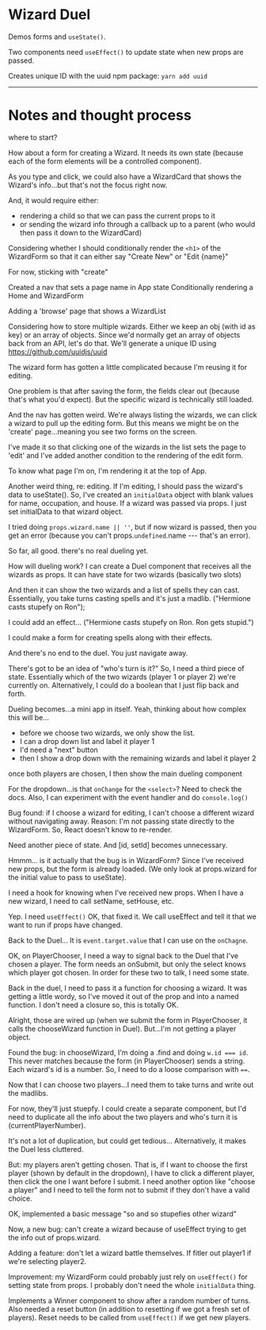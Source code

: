 
# Wizard Duel

Demos forms and `useState()`.

Two components need `useEffect()` to update state when new props are passed.

Creates unique ID with the uuid npm package: `yarn add uuid`

---

# Notes and thought process

where to start?

How about a form for creating a Wizard.
It needs its own state (because each of the form elements will be a controlled component).

As you type and click, we could also have a WizardCard that shows the Wizard's info...but that's not the focus right now.

And, it would require either:
- rendering a child so that we can pass the current props to it
- or sending the wizard info through a callback up to a parent (who would then pass it down to the WizardCard)

Considering whether I should conditionally render the `<h1>` of the WizardForm so that it can either say "Create New" or "Edit {name}"

For now, sticking with "create"

Created a nav that sets a page name in App state
Conditionally rendering a Home and WizardForm

Adding a 'browse' page that shows a WizardList

Considering how to store multiple wizards.
Either we keep an obj (with id as key) or an array of objects.
Since we'd normally get an array of objects back from an API, let's do that.
We'll generate a unique ID using https://github.com/uuidjs/uuid


The wizard form has gotten a little complicated because I'm reusing it for editing.

One problem is that after saving the form, the fields clear out (because that's what you'd expect). But the specific wizard is technically still loaded.

And the nav has gotten weird. We're always listing the wizards, we can click a wizard to pull up the editing form. But this means we might be on the 'create' page...meaning you see two forms on the screen.

I've made it so that clicking one of the wizards in the list sets the page to 'edit' and I've added another condition to the rendering of the edit form.

To know what page I'm on, I'm rendering it at the top of App.

Another weird thing, re: editing. If I'm editing, I should pass the wizard's data to useState(). So, I've created an `initialData` object with blank values for name, occupation, and house. If a wizard was passed via props. I just set initialData to that wizard object.

I tried doing `props.wizard.name || ''`, but if now wizard is passed, then you get an error (because you can't props.`undefined`.name --- that's an error).

So far, all good. there's no real dueling yet.

How will dueling work?
I can create a Duel component that receives all the wizards as props.
It can have state for two wizards (basically two slots)

And then it can show the two wizards and a list of spells they can cast.
Essentially, you take turns casting spells and it's just a madlib. ("Hermione casts stupefy on Ron");

I could add an effect... ("Hermione casts stupefy on Ron. Ron gets stupid.")

I could make a form for creating spells along with their effects.

And there's no end to the duel. You just navigate away.

There's got to be an idea of "who's turn is it?"
So, I need a third piece of state. Essentially which of the two wizards (player 1 or player 2) we're currently on. Alternatively, I could do a boolean that I just flip back and forth.

Dueling becomes...a mini app in itself.
Yeah, thinking about how complex this will be...

- before we choose two wizards, we only show the list.
- I can a drop down list and label it player 1
- I'd need a "next" button
- then I show a drop down with the remaining wizards and label it player 2

once both players are chosen, I then show the main dueling component

For the dropdown...is that `onChange` for the `<select>`? Need to check the docs. Also, I can experiment with the event handler and do `console.log()`


Bug found: if I choose a wizard for editing, I can't choose a different wizard without navigating away. Reason: I'm not passing state directly to the WizardForm. So, React doesn't know to re-render.

Need another piece of state.
And [id, setId] becomes unnecessary.

Hmmm... is it actually that the bug is in WizardForm?
Since I've received new props, but the form is already loaded. (We only look at props.wizard for the initial value to pass to useState).

I need a hook for knowing when I've received new props.
When I have a new wizard, I need to call setName, setHouse, etc.

Yep. I need `useEffect()`
OK, that fixed it.
We call useEffect and tell it that we want to run if props have changed.

Back to the Duel...
It is `event.target.value` that I can use on the `onChagne`.

OK, on PlayerChooser, I need a way to signal back to the Duel that I've chosen a player.
The form needs an onSubmit, but only the select knows which player got chosen. In order for these two to talk, I need some state.

Back in the duel, I need to pass it a function for choosing a wizard.
It was getting a little wordy, so I've moved it out of the prop and into a named function. I don't need a closure so, this is totally OK.

Alright, those are wired up (when we submit the form in PlayerChooser, it calls the chooseWizard function in Duel). But...I'm not getting a player object.

Found the bug: in chooseWizard, I'm doing a .find and doing `w.id === id`. This never matches because the form (in PlayerChooser) sends a string. Each wizard's id is a number. So, I need to do a loose comparison with `==`.

Now that I can choose two players...I need them to take turns and write out the madlibs.

For now, they'll just stuepfy.
I could create a separate component, but I'd need to duplicate all the info about the two players and who's turn it is (currentPlayerNumber).

It's not a lot of duplication, but could get tedious...
Alternatively, it makes the Duel less cluttered.

But: my players aren't getting chosen.
That is, if I want to choose the first player (shown by default in the dropdown), I have to click a different player, then click the one I want before I submit.
I need another option like "choose a player" and I need to tell the form not to submit if they don't have a valid choice.

OK, implemented a basic message "so and so stupefies other wizard"

Now, a new bug: can't create a wizard because of useEffect trying to get the info out of props.wizard.

Adding a feature: don't let a wizard battle themselves.
If fitler out player1 if we're selecting player2.

Improvement: my WizardForm could probably just rely on `useEffect()` for setting state from props. I probably don't need the whole `initialData` thing.

Implements a Winner component to show after a random number of turns.
Also needed a reset button (in addition to resetting if we got a fresh set of players). Reset needs to be called from `useEffect()` if we get new players.
